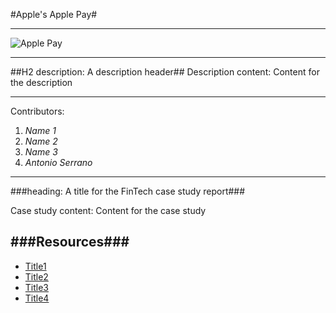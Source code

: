 #Apple's Apple Pay#

---

![Apple Pay](https://www.google.com/imgres?imgurl=https%3A%2F%2Feshop.macsales.com%2Fblog%2Fwp-content%2Fuploads%2F2016%2F03%2FApAy.png&imgrefurl=https%3A%2F%2Feshop.macsales.com%2Fblog%2F35461-friday-five-apple-pay-is-easy-to-use-very-secure-and-surprisingly-fun%2F&tbnid=LghZcCsgOM1llM&vet=12ahUKEwj2hu7D1-fuAhVDZq0KHcKyB9cQMygKegUIARDgAQ..i&docid=2Q4aDgl6aFWjLM&w=1709&h=1114&q=apple%20pay%20logo&ved=2ahUKEwj2hu7D1-fuAhVDZq0KHcKyB9cQMygKegUIARDgAQ)

---
##H2 description: A description header##
Description content: Content for the description

---
Contributors:
1. *Name 1*
2. *Name 2*
3. *Name 3*
4. *Antonio Serrano*

---

###heading: A title for the FinTech case study report###

Case study content: Content for the case study


###Resources###
---
- [Title1](https://www.example.com)
- [Title2](https://www.example.com)
- [Title3](https://www.example.com)
- [Title4](https://www.example.com)
